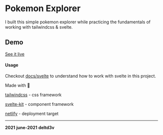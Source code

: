 # Pokemon Explorer

I built this simple pokemon explorer while practicing the fundamentals of working with tailwindcss &
svelte.

## Demo

[See it live](https://eager-haibt-87c1d3.netlify.app/)

#### Usage

Checkout [docs/svelte](docs/svelte.md) to understand how to work with svelte in this project.

Made with :sparkling_heart:

[tailwindcss](https://tailwindcss.com/) - css framework

[svelte-kit](https://kit.svelte.dev/) - component framework 

[netlify](https://www.netlify.com/) - deployment target

---


**2021** **june-2021** **deltd3v**